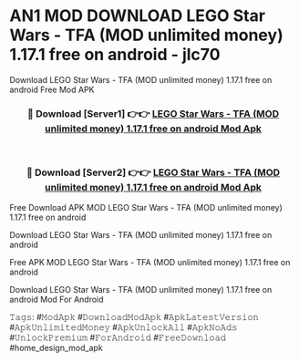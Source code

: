 # AN1 MOD DOWNLOAD LEGO Star Wars - TFA (MOD unlimited money) 1.17.1 free on android - jlc70
Download LEGO Star Wars - TFA (MOD unlimited money) 1.17.1 free on android Free Mod APK

<div align="center">
<h3>🔴 Download [Server1] 👉👉 <a href="https://apk-comot.site?title=LEGO_Star_Wars_-_TFA_(MOD_unlimited_money)_1.17.1_free_on_android">LEGO Star Wars - TFA (MOD unlimited money) 1.17.1 free on android Mod Apk</a></h3><br>

<h3>🔴 Download [Server2] 👉👉 <a href="https://apk-comot.site?title=LEGO_Star_Wars_-_TFA_(MOD_unlimited_money)_1.17.1_free_on_android">LEGO Star Wars - TFA (MOD unlimited money) 1.17.1 free on android Mod Apk</a></h3>
</div>


Free Download APK MOD LEGO Star Wars - TFA (MOD unlimited money) 1.17.1 free on android

Download LEGO Star Wars - TFA (MOD unlimited money) 1.17.1 free on android 

Free APK MOD LEGO Star Wars - TFA (MOD unlimited money) 1.17.1 free on android 

Download LEGO Star Wars - TFA (MOD unlimited money) 1.17.1 free on android Mod For Android

𝚃𝚊𝚐𝚜: #𝙼𝚘𝚍𝙰𝚙𝚔 #𝙳𝚘𝚠𝚗𝚕𝚘𝚊𝚍𝙼𝚘𝚍𝙰𝚙𝚔 #𝙰𝚙𝚔𝙻𝚊𝚝𝚎𝚜𝚝𝚅𝚎𝚛𝚜𝚒𝚘𝚗 #𝙰𝚙𝚔𝚄𝚗𝚕𝚒𝚖𝚒𝚝𝚎𝚍𝙼𝚘𝚗𝚎𝚢 #𝙰𝚙𝚔𝚄𝚗𝚕𝚘𝚌𝚔𝙰𝚕𝚕 #𝙰𝚙𝚔𝙽𝚘𝙰𝚍𝚜 #𝚄𝚗𝚕𝚘𝚌𝚔𝙿𝚛𝚎𝚖𝚒𝚞𝚖 #𝙵𝚘𝚛𝙰𝚗𝚍𝚛𝚘𝚒𝚍 #𝙵𝚛𝚎𝚎𝙳𝚘𝚠𝚗𝚕𝚘𝚊𝚍 #home_design_mod_apk